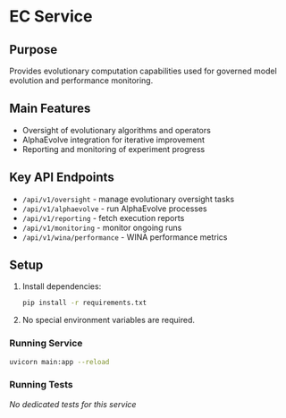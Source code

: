 # EC Service

## Purpose
Provides evolutionary computation capabilities used for governed model evolution and performance monitoring.

## Main Features
- Oversight of evolutionary algorithms and operators
- AlphaEvolve integration for iterative improvement
- Reporting and monitoring of experiment progress

## Key API Endpoints
- `/api/v1/oversight` - manage evolutionary oversight tasks
- `/api/v1/alphaevolve` - run AlphaEvolve processes
- `/api/v1/reporting` - fetch execution reports
- `/api/v1/monitoring` - monitor ongoing runs
- `/api/v1/wina/performance` - WINA performance metrics

## Setup
1. Install dependencies:
   ```bash
   pip install -r requirements.txt
   ```
2. No special environment variables are required.

### Running Service
```bash
uvicorn main:app --reload
```

### Running Tests
_No dedicated tests for this service_
